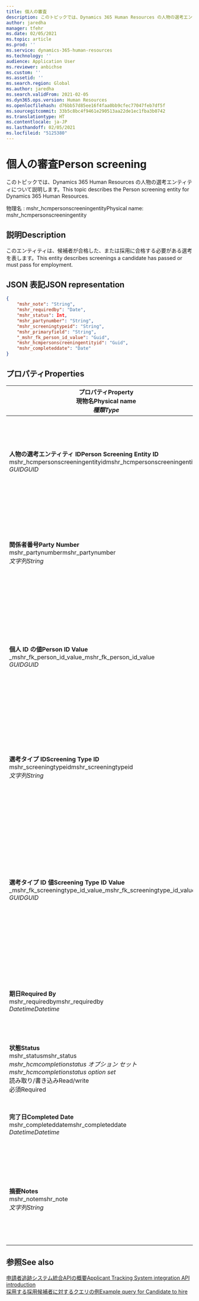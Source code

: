```yaml
---
title: 個人の審査
description: このトピックでは、Dynamics 365 Human Resources の人物の選考エンティティについて説明します。
author: jaredha
manager: tfehr
ms.date: 02/05/2021
ms.topic: article
ms.prod: ''
ms.service: dynamics-365-human-resources
ms.technology: ''
audience: Application User
ms.reviewer: anbichse
ms.custom: ''
ms.assetid: ''
ms.search.region: Global
ms.author: jaredha
ms.search.validFrom: 2021-02-05
ms.dyn365.ops.version: Human Resources
ms.openlocfilehash: d76bb57d85ee16f4faa0bb9cfec77047feb7df5f
ms.sourcegitcommit: 33b5c8bc4f9461e290513aa22de1ec1fba3b0742
ms.translationtype: HT
ms.contentlocale: ja-JP
ms.lasthandoff: 02/05/2021
ms.locfileid: "5125380"
---
```

# <a name="person-screening"></a><span data-ttu-id="a614e-103">個人の審査</span><span class="sxs-lookup"><span data-stu-id="a614e-103">Person screening</span></span>

<span data-ttu-id="a614e-104">このトピックでは、Dynamics 365 Human Resources の人物の選考エンティティについて説明します。</span><span class="sxs-lookup"><span data-stu-id="a614e-104">This topic describes the Person screening entity for Dynamics 365 Human Resources.</span></span>

<span data-ttu-id="a614e-105">物理名 : mshr_hcmpersonscreeningentity</span><span class="sxs-lookup"><span data-stu-id="a614e-105">Physical name: mshr_hcmpersonscreeningentity</span></span>

## <a name="description"></a><span data-ttu-id="a614e-106">説明</span><span class="sxs-lookup"><span data-stu-id="a614e-106">Description</span></span>

<span data-ttu-id="a614e-107">このエンティティは、候補者が合格した、または採用に合格する必要がある選考を表します。</span><span class="sxs-lookup"><span data-stu-id="a614e-107">This entity describes screenings a candidate has passed or must pass for employment.</span></span>

## <a name="json-representation"></a><span data-ttu-id="a614e-108">JSON 表記</span><span class="sxs-lookup"><span data-stu-id="a614e-108">JSON representation</span></span>

```json
{
    "mshr_note": "String",
    "mshr_requiredby": "Date",
    "mshr_status": Int,
    "mshr_partynumber": "String",
    "mshr_screeningtypeid": "String",
    "mshr_primaryfield": "String",
    "_mshr_fk_person_id_value": "Guid",
    "mshr_hcmpersonscreeningentityid": "Guid",
    "mshr_completeddate": "Date"
}
```

## <a name="properties"></a><span data-ttu-id="a614e-109">プロパティ</span><span class="sxs-lookup"><span data-stu-id="a614e-109">Properties</span></span>

| <span data-ttu-id="a614e-110">プロパティ</span><span class="sxs-lookup"><span data-stu-id="a614e-110">Property</span></span><br><span data-ttu-id="a614e-111">**現物名**</span><span class="sxs-lookup"><span data-stu-id="a614e-111">**Physical name**</span></span><br><span data-ttu-id="a614e-112">**_種類_**</span><span class="sxs-lookup"><span data-stu-id="a614e-112">**_Type_**</span></span> | <span data-ttu-id="a614e-113">使用</span><span class="sxs-lookup"><span data-stu-id="a614e-113">Use</span></span> | <span data-ttu-id="a614e-114">説明</span><span class="sxs-lookup"><span data-stu-id="a614e-114">Description</span></span> |
| --- | --- | --- |
| <span data-ttu-id="a614e-115">**人物の選考エンティティ ID**</span><span class="sxs-lookup"><span data-stu-id="a614e-115">**Person Screening Entity ID**</span></span><br><span data-ttu-id="a614e-116">mshr_hcmpersonscreeningentityid</span><span class="sxs-lookup"><span data-stu-id="a614e-116">mshr_hcmpersonscreeningentityid</span></span><br><span data-ttu-id="a614e-117">*GUID*</span><span class="sxs-lookup"><span data-stu-id="a614e-117">*GUID*</span></span> | <span data-ttu-id="a614e-118">読み取り専用</span><span class="sxs-lookup"><span data-stu-id="a614e-118">Read-only</span></span><br><span data-ttu-id="a614e-119">必須</span><span class="sxs-lookup"><span data-stu-id="a614e-119">Required</span></span><br><span data-ttu-id="a614e-120">システム生成</span><span class="sxs-lookup"><span data-stu-id="a614e-120">System-generated</span></span> | <span data-ttu-id="a614e-121">人物の選考レコードの一意の基本識別子です。</span><span class="sxs-lookup"><span data-stu-id="a614e-121">Unique primary identifier for the person screening record.</span></span> |
| <span data-ttu-id="a614e-122">**関係者番号**</span><span class="sxs-lookup"><span data-stu-id="a614e-122">**Party Number**</span></span><br><span data-ttu-id="a614e-123">mshr_partynumber</span><span class="sxs-lookup"><span data-stu-id="a614e-123">mshr_partynumber</span></span><br><span data-ttu-id="a614e-124">*文字列*</span><span class="sxs-lookup"><span data-stu-id="a614e-124">*String*</span></span> | <span data-ttu-id="a614e-125">読み取り/書き込み</span><span class="sxs-lookup"><span data-stu-id="a614e-125">Read/write</span></span><br><span data-ttu-id="a614e-126">必須</span><span class="sxs-lookup"><span data-stu-id="a614e-126">Required</span></span> | <span data-ttu-id="a614e-127">候補者に関連付けられている関係者 (人物) 番号です。</span><span class="sxs-lookup"><span data-stu-id="a614e-127">The party (person) number associated with the candidate.</span></span> |
| <span data-ttu-id="a614e-128">**個人 ID の値**</span><span class="sxs-lookup"><span data-stu-id="a614e-128">**Person ID Value**</span></span><br><span data-ttu-id="a614e-129">_mshr_fk_person_id_value</span><span class="sxs-lookup"><span data-stu-id="a614e-129">_mshr_fk_person_id_value</span></span><br><span data-ttu-id="a614e-130">*GUID*</span><span class="sxs-lookup"><span data-stu-id="a614e-130">*GUID*</span></span> | <span data-ttu-id="a614e-131">読み取り専用</span><span class="sxs-lookup"><span data-stu-id="a614e-131">Read-only</span></span><br><span data-ttu-id="a614e-132">必須</span><span class="sxs-lookup"><span data-stu-id="a614e-132">Required</span></span><br><span data-ttu-id="a614e-133">外部キー : mshr_dirpersonentity の mshr_dirpersonentityid</span><span class="sxs-lookup"><span data-stu-id="a614e-133">Foreign key: mshr_dirpersonentityid of mshr_dirpersonentity</span></span> | <span data-ttu-id="a614e-134">システムが生成する、当事者 (個人) エンティティ レコードの識別子です。</span><span class="sxs-lookup"><span data-stu-id="a614e-134">The system-generated identifier of the party (person) entity record.</span></span> |
| <span data-ttu-id="a614e-135">**選考タイプ ID**</span><span class="sxs-lookup"><span data-stu-id="a614e-135">**Screening Type ID**</span></span><br><span data-ttu-id="a614e-136">mshr_screeningtypeid</span><span class="sxs-lookup"><span data-stu-id="a614e-136">mshr_screeningtypeid</span></span><br><span data-ttu-id="a614e-137">*文字列*</span><span class="sxs-lookup"><span data-stu-id="a614e-137">*String*</span></span> | <span data-ttu-id="a614e-138">読み取り/書き込み</span><span class="sxs-lookup"><span data-stu-id="a614e-138">Read/write</span></span><br><span data-ttu-id="a614e-139">必須</span><span class="sxs-lookup"><span data-stu-id="a614e-139">Required</span></span><br><span data-ttu-id="a614e-140">外部キー : 選考タイプ</span><span class="sxs-lookup"><span data-stu-id="a614e-140">Foreign key: ScreeningType</span></span> | <span data-ttu-id="a614e-141">Human Resources で定義されている選考タイプの ID です。</span><span class="sxs-lookup"><span data-stu-id="a614e-141">The identifier of the screening type defined in Human Resources.</span></span> |
| <span data-ttu-id="a614e-142">**選考タイプ ID 値**</span><span class="sxs-lookup"><span data-stu-id="a614e-142">**Screening Type ID Value**</span></span><br><span data-ttu-id="a614e-143">_mshr_fk_screeningtype_id_value</span><span class="sxs-lookup"><span data-stu-id="a614e-143">_mshr_fk_screeningtype_id_value</span></span><br><span data-ttu-id="a614e-144">*GUID*</span><span class="sxs-lookup"><span data-stu-id="a614e-144">*GUID*</span></span> | <span data-ttu-id="a614e-145">読み取り専用</span><span class="sxs-lookup"><span data-stu-id="a614e-145">Read-only</span></span><br><span data-ttu-id="a614e-146">必須</span><span class="sxs-lookup"><span data-stu-id="a614e-146">Required</span></span><br><span data-ttu-id="a614e-147">外部キー : mshr_hcmscreeningtypeentity の mshr_hcmscreeningtypeentityid</span><span class="sxs-lookup"><span data-stu-id="a614e-147">Foreign key: mshr_hcmscreeningtypeentityid of mshr_hcmscreeningtypeentity</span></span> | <span data-ttu-id="a614e-148">関連するエンティティの選考タイプ レコーに向けてシステムが生成して識別子です。</span><span class="sxs-lookup"><span data-stu-id="a614e-148">System-generated identifier for the screening type record in the associated entity.</span></span> |
| <span data-ttu-id="a614e-149">**期日**</span><span class="sxs-lookup"><span data-stu-id="a614e-149">**Required By**</span></span><br><span data-ttu-id="a614e-150">mshr_requiredby</span><span class="sxs-lookup"><span data-stu-id="a614e-150">mshr_requiredby</span></span><br><span data-ttu-id="a614e-151">*Datetime*</span><span class="sxs-lookup"><span data-stu-id="a614e-151">*Datetime*</span></span> | <span data-ttu-id="a614e-152">読み取り/書き込み</span><span class="sxs-lookup"><span data-stu-id="a614e-152">Read/write</span></span><br><span data-ttu-id="a614e-153">オプション</span><span class="sxs-lookup"><span data-stu-id="a614e-153">Optional</span></span> | <span data-ttu-id="a614e-154">選考を完了する必要がある期日です。</span><span class="sxs-lookup"><span data-stu-id="a614e-154">The date by which the screening is required to be completed.</span></span> |
| <span data-ttu-id="a614e-155">**状態**</span><span class="sxs-lookup"><span data-stu-id="a614e-155">**Status**</span></span><br><span data-ttu-id="a614e-156">mshr_status</span><span class="sxs-lookup"><span data-stu-id="a614e-156">mshr_status</span></span><br><span data-ttu-id="a614e-157">*mshr_hcmcompletionstatus オプション セット*</span><span class="sxs-lookup"><span data-stu-id="a614e-157">*mshr_hcmcompletionstatus option set*</span></span><br><span data-ttu-id="a614e-158">読み取り/書き込み</span><span class="sxs-lookup"><span data-stu-id="a614e-158">Read/write</span></span><br><span data-ttu-id="a614e-159">必須</span><span class="sxs-lookup"><span data-stu-id="a614e-159">Required</span></span> | <span data-ttu-id="a614e-160">候補者の選考の状態を指定します。</span><span class="sxs-lookup"><span data-stu-id="a614e-160">Provides the candidate’s status for the screening.</span></span> |
| <span data-ttu-id="a614e-161">**完了日**</span><span class="sxs-lookup"><span data-stu-id="a614e-161">**Completed Date**</span></span><br><span data-ttu-id="a614e-162">mshr_completeddate</span><span class="sxs-lookup"><span data-stu-id="a614e-162">mshr_completeddate</span></span><br><span data-ttu-id="a614e-163">*Datetime*</span><span class="sxs-lookup"><span data-stu-id="a614e-163">*Datetime*</span></span> | <span data-ttu-id="a614e-164">読み取り/書き込み</span><span class="sxs-lookup"><span data-stu-id="a614e-164">Read/write</span></span><br><span data-ttu-id="a614e-165">オプション</span><span class="sxs-lookup"><span data-stu-id="a614e-165">Optional</span></span> | <span data-ttu-id="a614e-166">選考が完了した日付です。</span><span class="sxs-lookup"><span data-stu-id="a614e-166">The date the screening was completed.</span></span> |
| <span data-ttu-id="a614e-167">**摘要**</span><span class="sxs-lookup"><span data-stu-id="a614e-167">**Notes**</span></span><br><span data-ttu-id="a614e-168">mshr_note</span><span class="sxs-lookup"><span data-stu-id="a614e-168">mshr_note</span></span><br><span data-ttu-id="a614e-169">*文字列*</span><span class="sxs-lookup"><span data-stu-id="a614e-169">*String*</span></span> | <span data-ttu-id="a614e-170">読み取り/書き込み</span><span class="sxs-lookup"><span data-stu-id="a614e-170">Read/write</span></span><br><span data-ttu-id="a614e-171">オプション</span><span class="sxs-lookup"><span data-stu-id="a614e-171">Optional</span></span> | <span data-ttu-id="a614e-172">採用担当者や採用マネージャーが使用するメモです。</span><span class="sxs-lookup"><span data-stu-id="a614e-172">Notes for use by hiring managers and recruiters.</span></span> |

## <a name="see-also"></a><span data-ttu-id="a614e-173">参照</span><span class="sxs-lookup"><span data-stu-id="a614e-173">See also</span></span>

[<span data-ttu-id="a614e-174">申請者追跡システム統合APIの概要</span><span class="sxs-lookup"><span data-stu-id="a614e-174">Applicant Tracking System integration API introduction</span></span>](hr-admin-integration-ats-api-introduction.md)<br>
[<span data-ttu-id="a614e-175">採用する採用候補者に対するクエリの例</span><span class="sxs-lookup"><span data-stu-id="a614e-175">Example query for Candidate to hire</span></span>](hr-admin-integration-ats-api-candidate-to-hire-example-query.md)

